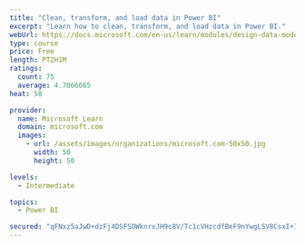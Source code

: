 ```yaml
---
title: "Clean, transform, and load data in Power BI"
excerpt: "Learn how to clean, transform, and load data in Power BI."
webUrl: https://docs.microsoft.com/en-us/learn/modules/design-data-model-power-bi/
type: course
price: Free
length: PT2H1M
ratings:
  count: 75
  average: 4.7066665
heat: 58

provider:
  name: Microsoft Learn
  domain: microsoft.com
  images:
    - url: /assets/images/organizations/microsoft.com-50x50.jpg
      width: 50
      height: 50

levels:
  - Intermediate

topics:
  - Power BI

secured: "qFNxz5aJwD+dzFj4DSFSOWknrxJH9c8V/Tc1cVHzcdfBeF9nYwgLSV8CsxI+Io8GyLr5JqrRqnfwK3C1DUYqQcbYkOrYMA3sG3VipY5aooE7nQQfwSSdOiJClZjcmoqkqSedV0Nht9/wstKtADenUxKhkmkTTujWFKT8SmZDNs0ie3l/jOSTG2RL5c8x3TEyRQerhvOAPclqV+X5YCIqzk52+fqWLnTeIszn/0eKbXB9tJNCLSsWJkALxQiZlcIshSyK4v2a4KE2DUmClyXiVJJvJhxTLcE2BiCw+7I3b50tPFbyIrGIFW++zEDQTxxRAzCOZpmaT7MnewT6JU+UX2Tiv+Jarlu6fC6DCVcxQ6FDP82xSLDcYrAFs0w2z13RNR2selx1+qWXASvGx1z3lw==;OE7+kL3xL9pOhXBR9Gccgw=="
---
```


